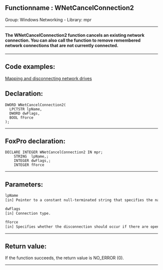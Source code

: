 <link rel="stylesheet" type="text/css" href="../../css/win32api.css">  
<link rel="stylesheet" href="https://cdnjs.cloudflare.com/ajax/libs/font-awesome/4.7.0/css/font-awesome.min.css">

## Functionname : WNetCancelConnection2
Group: Windows Networking - Library: mpr    
***  


#### The WNetCancelConnection2 function cancels an existing network connection. You can also call the function to remove remembered network connections that are not currently connected.
***  


## Code examples:
[Mapping and disconnecting network drives](../../samples/sample_387.md)  

## Declaration:
```foxpro  
DWORD WNetCancelConnection2(
  LPCTSTR lpName,
  DWORD dwFlags,
  BOOL fForce
);  
```  
***  


## FoxPro declaration:
```foxpro  
DECLARE INTEGER WNetCancelConnection2 IN mpr;
	STRING  lpName,;
	INTEGER dwFlags,;
	INTEGER fForce  
```  
***  


## Parameters:
```txt  
lpName
[in] Pointer to a constant null-terminated string that specifies the name of either the redirected local device or the remote network resource to disconnect from.

dwFlags
[in] Connection type.

fForce
[in] Specifies whether the disconnection should occur if there are open files or jobs on the connection.  
```  
***  


## Return value:
If the function succeeds, the return value is NO_ERROR (0).  
***  

